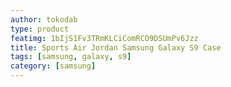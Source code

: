 ```yaml
---
author: tokodab
type: product
featimg: 1bIjS1Fv3TRmKLCiComRCO9DSUmPv6Jzz
title: Sports Air Jordan Samsung Galaxy S9 Case
tags: [samsung, galaxy, s9]
category: [samsung]
---
```

